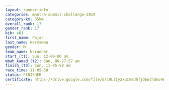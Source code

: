 ```yaml
---
layout: runner-info 
categories: mantra-summit-challenge-2019 
category-km: 35km 
overall_rank: 17
gender_rank: 17
bib: 461
first_name: Fajar
last_name: Hermawan
gender: M
team_name: bcrunner
start_(t1): Sun, 12-00-00 am
mbah_kamad_(t2): Sun, 08-27-57 am
finish_(t3): Sun, 11-05-58 am
race_time: 11-05-58
status: FINISHER
certificate: https-//drive.google.com/file/d/19LlIy2xuImBdhfjQbothdno9B909jCWK/view?usp=sharing
---
```


